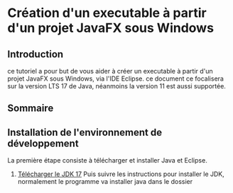 # Création d'un executable à partir d'un projet JavaFX sous Windows

## Introduction

ce tutoriel a pour but de vous aider à créer un executable à partir d'un projet JavaFX sous Windows, via l'IDE Eclipse.
ce document ce focalisera sur la version LTS 17 de Java, néanmoins la version 11 est aussi supportée.

## Sommaire

## Installation de l'environnement de développement

La première étape consiste à télécharger et installer Java et Eclipse.

1. [Télécharger le JDK 17](https://www.oracle.com/java/technologies/downloads/#java17)
   Puis suivre les instructions pour installer le JDK, normalement le programme va installer java dans le dossier
